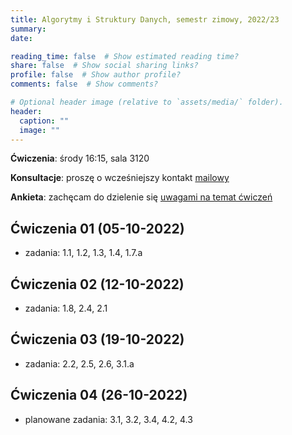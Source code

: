 ```yaml
---
title: Algorytmy i Struktury Danych, semestr zimowy, 2022/23
summary: 
date: 

reading_time: false  # Show estimated reading time?
share: false  # Show social sharing links?
profile: false  # Show author profile?
comments: false  # Show comments?

# Optional header image (relative to `assets/media/` folder).
header:
  caption: ""
  image: ""
---
```


**Ćwiczenia**: środy 16:15, sala 3120

**Konsultacje**: proszę o wcześniejszy kontakt [mailowy]()

**Ankieta**: zachęcam do dzielenie się [uwagami na temat ćwiczeń]()

## Ćwiczenia 01 (05-10-2022)
- zadania: 1.1, 1.2, 1.3, 1.4, 1.7.a

## Ćwiczenia 02 (12-10-2022)
- zadania: 1.8, 2.4, 2.1

## Ćwiczenia 03 (19-10-2022)
- zadania: 2.2, 2.5, 2.6, 3.1.a

## Ćwiczenia 04 (26-10-2022)
- planowane zadania: 3.1, 3.2, 3.4, 4.2, 4.3